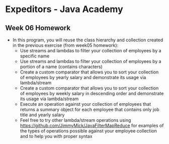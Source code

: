 # Expeditors - Java Academy

## Week 06 Homework

* In this program, you will reuse the class hierarchy and collection created in the previous exercise (from week05 homework):
    * Use streams and lambdas to filter your collection of employees by a specific name
    * Use streams and lambdas to filter your collection of employees by a portion of a name (contains characters)
    * Create a custom comparator that allows you to sort your collection of employees by yearly salary and demonstrate its usage via lambda/stream
    * Create a custom comparator that allows you to sort your collection of employees by weekly salary in descending order and demonstrate its usage via lambda/stream
    * Execute an operation against your collection of employees that returns a summary object for each employee that contains only job title and yearly salary
    * Feel free to try other lambda/stream operations using https://github.com/JimmyMick/JavaFilterMapReduce for examples of the types of operations possible against your employee collection and to help you with proper syntax